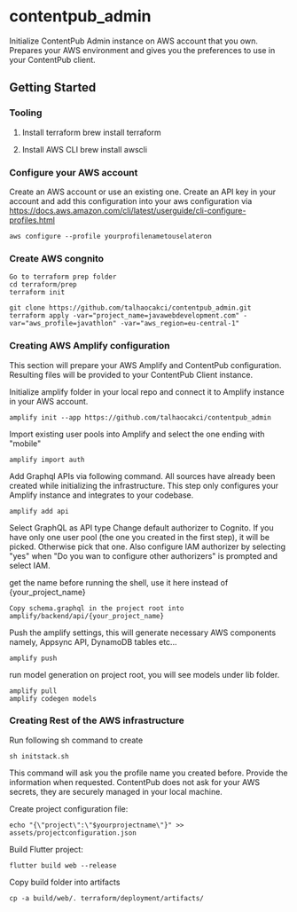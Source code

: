 
#  contentpub_admin

  

Initialize ContentPub Admin instance on AWS account that you own.
Prepares your AWS environment and gives you the preferences to use in your ContentPub client.

  

##  Getting Started

### Tooling

1. Install terraform
    brew install terraform

2. Install AWS CLI
    brew install awscli


### Configure your AWS account
Create an AWS account or use an existing one.
Create an API key in your account and add this configuration into your aws configuration via
https://docs.aws.amazon.com/cli/latest/userguide/cli-configure-profiles.html

    aws configure --profile yourprofilenametouselateron

### Create AWS congnito
    Go to terraform prep folder
    cd terraform/prep
    terraform init
    
    git clone https://github.com/talhaocakci/contentpub_admin.git
    terraform apply -var="project_name=javawebdevelopment.com" -var="aws_profile=javathlon" -var="aws_region=eu-central-1"

### Creating AWS Amplify configuration
This section will prepare your AWS Amplify and ContentPub configuration. Resulting files will be provided to your ContentPub Client instance.

Initialize amplify folder in your local repo and connect it to Amplify instance in your AWS account.

    amplify init --app https://github.com/talhaocakci/contentpub_admin

Import existing user pools into Amplify and select the one ending with "mobile"

    amplify import auth

  Add Graphql APIs via following command. All sources have already been created while initializing the infrastructure. This step only configures your Amplify instance and integrates to your codebase.

    amplify add api

Select GraphQL as API type
Change default authorizer to Cognito. If you have only one user pool (the one you created in the first step), it will be picked. Otherwise pick that one.
Also configure IAM authorizer by selecting "yes" when "Do you wan to configure other authorizers" is prompted and select IAM.
  
get the name before running the shell, use it here instead of {your_project_name}

    Copy schema.graphql in the project root into amplify/backend/api/{your_project_name}

Push the amplify settings, this will generate necessary AWS components namely, Appsync API, DynamoDB tables etc...
   
    amplify push

run model generation on project root, you will see models under lib folder.

    amplify pull
    amplify codegen models


### Creating Rest of the AWS infrastructure
Run following sh command to create 

    sh initstack.sh

This command will ask you the profile name you created before. Provide the information when requested. ContentPub does not ask for your AWS secrets, they are securely managed in your local machine.

Create project configuration file:

    echo "{\"project\":\"$yourprojectname\"}" >> assets/projectconfiguration.json 


Build Flutter project:

    flutter build web --release

Copy build folder into artifacts    
    
    cp -a build/web/. terraform/deployment/artifacts/